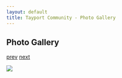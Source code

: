 ```yaml
---
layout: default
title: Tayport Community - Photo Gallery
---
```

## Photo Gallery

[prev](http://tayport.org.uk/photo/266) [next](http://tayport.org.uk/photo/268)

![ ](http://tayport.org.uk/media/267.jpg " ")

